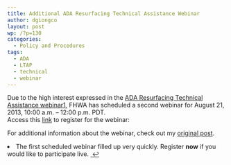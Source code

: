 ```yaml
---
title: Additional ADA Resurfacing Technical Assistance Webinar
author: dgiongco
layout: post
wp: /?p=130
categories:
  - Policy and Procedures
tags:
  - ADA
  - LTAP
  - technical
  - webinar
---
```

Due to the high interest expressed in the [ADA Resurfacing Technical Assistance webinar][1]<a class="footnote" id="fnref1" title="see footnote" href="#fn1">[1]</a>, FHWA has scheduled a second webinar for August 21, 2013, 10:00 a.m. – 12:00 p.m. PDT.  
Access this <a href="http://www.nhi.fhwa.dot.gov/resources/webconference/web_conf_learner_reg.aspx?webconfid=26444" target="_blank">link</a> to register for the webinar:

For additional information about the webinar, check out my [original post][1].

<li id="fn1">
  The first scheduled webinar filled up very quickly. Register <strong>now</strong> if you would like to participate live. <a class="reversefootnote" title="return to article" href="#fnref1"> ↩</a></fn></footnotes>

 [1]: /blog/2013/08/08/ada-resurfacing-technical-assistance-webinar-820